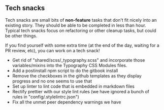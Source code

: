 ## Tech snacks

Tech snacks are small bits of **non-feature** tasks that don't fit nicely into an existing story. They should be able to be
completed in less than hour. Typical tech snacks focus on refactoring or other cleanup tasks, but could be other things.

If you find yourself with some extra time (at the end of the day, waiting for a PR review, etc), you can work on a tech snack!

* Get rid of "shared/scss/\_typography.scss" and incorporate those variables/mixins into the Typography CSS Modules files.
* Add a postinstall npm script to do the gitbook install
* Remove the checkboxes in the github templates as they display progress and no one seems to use that
* Set up linter to lint code that is embedded in markdown files
* Rectify prettier with our style lint rules (we have ignored a bunch of rules in "config/.stylelintrc.json")
* Fix all the unmet peer dependency warnings we have
